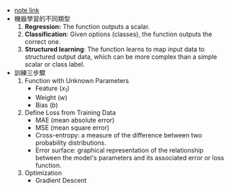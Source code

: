* [note link](https://chsiang.notion.site/647db86ee9c04d899f1bd7643e4d94cd?v=87bcbe3e176e422aa85cfb86900c5fd6)
* 機器學習的不同類型
	1. **Regression:** The function outputs a scalar.
	2. **Classification**: Given options (classes), the function outputs the correct one.
	3. **Structured learning**: The function learns to map input data to structured output data, which can be more complex than a simple scalar or class label.
* 訓練三步驟
	1. Function with Unknown Parameters
		* Feature ($x_1$)
		* Weight ($w$)
		* Bias ($b$)
	2. Define Loss from Training Data
		* MAE (mean absolute error)
		* MSE (mean square error)
		* Cross-entropy: a measure of the difference between two probability distributions.
		* Error surface: graphical representation of the relationship between the model's parameters and its associated error or loss function.
	3. Optimization
		 * Gradient Descent